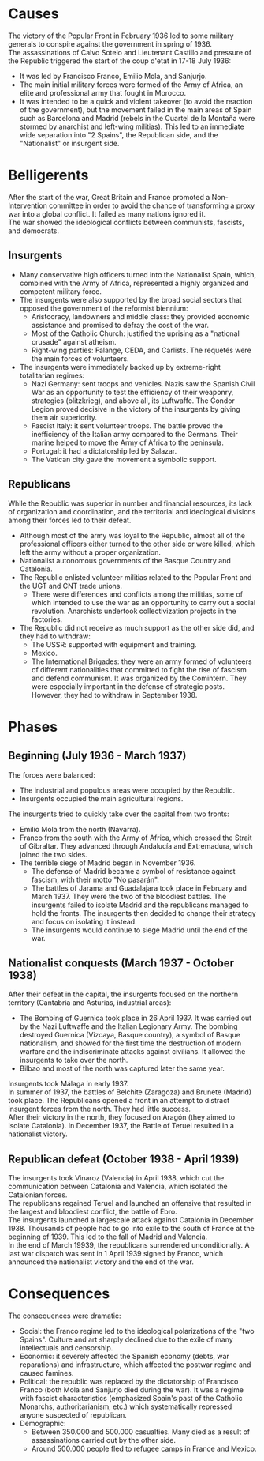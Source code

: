 # Causes
The victory of the Popular Front in February 1936 led to some military generals to conspire against the government in spring of 1936.  
The assassinations of Calvo Sotelo and Lieutenant Castillo and pressure of the Republic triggered the start of the coup d'etat in 17-18 July 1936:
- It was led by Francisco Franco, Emilio Mola, and Sanjurjo.  
- The main initial military forces were formed of the Army of Africa, an elite and professional army that fought in Morocco.
- It was intended to be a quick and violent takeover (to avoid the reaction of the government), but the movement failed in the main areas of Spain such as Barcelona and Madrid (rebels in the Cuartel de la Montaña were stormed by anarchist and left-wing militias). This led to an immediate wide separation into "2 Spains", the Republican side, and the "Nationalist" or insurgent side.

# Belligerents
After the start of the war, Great Britain and France promoted a Non-Intervention committee in order to avoid the chance of transforming a proxy war into a global conflict. It failed as many nations ignored it.   
The war showed the ideological conflicts between communists, fascists, and democrats.

## Insurgents
- Many conservative high officers turned into the Nationalist Spain, which, combined with the Army of Africa, represented a highly organized and competent military force.
- The insurgents were also supported by the broad social sectors that opposed the government of the reformist biennium:
    - Aristocracy, landowners and middle class: they provided economic assistance and promised to defray the cost of the war.
    - Most of the Catholic Church: justified the uprising as a "national crusade" against atheism.
    - Right-wing parties: Falange, CEDA, and Carlists. The requetés were the main forces of volunteers.
- The insurgents were immediately backed up by extreme-right totalitarian regimes:
    - Nazi Germany: sent troops and vehicles. Nazis saw the Spanish Civil War as an opportunity to test the efficiency of their weaponry, strategies (blitzkrieg), and above all, its Luftwaffe. The Condor Legion proved decisive in the victory of the insurgents by giving them air superiority.
    - Fascist Italy: it sent volunteer troops. The battle proved the inefficiency of the Italian army compared to the Germans. Their marine helped to move the Army of Africa to the peninsula.
    - Portugal: it had a dictatorship led by Salazar.
    - The Vatican city gave the movement a symbolic support.

## Republicans
While the Republic was superior in number and financial resources, its lack of organization and coordination, and the territorial and ideological divisions among their forces led to their defeat.
- Although most of the army was loyal to the Republic, almost all of the professional officers either turned to the other side or were killed, which left the army without a proper organization.
- Nationalist autonomous governments of the Basque Country and Catalonia.
- The Republic enlisted volunteer militias related to the Popular Front and the UGT and CNT trade unions.
    - There were differences and conflicts among the militias, some of which intended to use the war as an opportunity to carry out a social revolution. Anarchists undertook collectivization projects in the factories.
- The Republic did not receive as much support as the other side did, and they had to withdraw:
    - The USSR: supported with equipment and training.
    - Mexico.
    - The International Brigades: they were an army formed of volunteers of different nationalities that committed to fight the rise of fascism and defend communism. It was organized by the Comintern. They were especially important in the defense of strategic posts. However, they had to withdraw in September 1938.

# Phases

## Beginning (July 1936 - March 1937)
The forces were balanced:
- The industrial and populous areas were occupied by the Republic.
- Insurgents occupied the main agricultural regions.

The insurgents tried to quickly take over the capital from two fronts:
- Emilio Mola from the north (Navarra).
- Franco from the south with the Army of Africa, which crossed the Strait of Gibraltar. They advanced through Andalucía and Extremadura, which joined the two sides.
- The terrible siege of Madrid began in November 1936.
    - The defense of Madrid became a symbol of resistance against fascism, with their motto "No pasarán".
    - The battles of Jarama and Guadalajara took place in February and March 1937. They were the two of the bloodiest battles. The insurgents failed to isolate Madrid and the republicans managed to hold the fronts. The insurgents then decided to change their strategy and focus on isolating it instead.
    - The insurgents would continue to siege Madrid until the end of the war.

## Nationalist conquests (March 1937 - October 1938)
After their defeat in the capital, the insurgents focused on the northern territory (Cantabria and Asturias, industrial areas):
- The Bombing of Guernica took place in 26 April 1937. It was carried out by the Nazi Luftwaffe and the Italian Legionary Army. The bombing destroyed Guernica (Vizcaya, Basque country), a symbol of Basque nationalism, and showed for the first time the destruction of modern warfare and the indiscriminate attacks against civilians. It allowed the insurgents to take over the north.
- Bilbao and most of the north was captured later the same year.

Insurgents took Málaga in early 1937.  
In summer of 1937, the battles of Belchite (Zaragoza) and Brunete (Madrid) took place. The Republicans opened a front in an attempt to distract insurgent forces from the north. They had little success.  
After their victory in the north, they focused on Aragón (they aimed to isolate Catalonia). In December 1937, the Battle of Teruel resulted in a nationalist victory.

## Republican defeat (October 1938 - April 1939)
The insurgents took Vinaroz (Valencia) in April 1938, which cut the communication between Catalonia and Valencia, which isolated the Catalonian forces.  
The republicans regained Teruel and launched an offensive that resulted in the largest and bloodiest conflict, the battle of Ebro.  
The insurgents launched a largescale attack against Catalonia in December 1938. Thousands of people had to go into exile to the south of France at the beginning of 1939. This led to the fall of Madrid and Valencia.    
In the end of March 19939, the republicans surrendered unconditionally. A last war dispatch was sent in 1 April 1939 signed by Franco, which announced the nationalist victory and the end of the war.

# Consequences
The consequences were dramatic:
- Social: the Franco regime led to the ideological polarizations of the "two Spains". Culture and art sharply declined due to the exile of many intellectuals and censorship.
- Economic: it severely affected the Spanish economy (debts, war reparations) and infrastructure, which affected the postwar regime and caused famines.
- Political: the republic was replaced by the dictatorship of Francisco Franco (both Mola and Sanjurjo died during the war). It was a regime with fascist characteristics (emphasized Spain's past of the Catholic Monarchs, authoritarianism, etc.) which systematically repressed anyone suspected of republican.
- Demographic:
    - Between 350.000 and 500.000 casualties. Many died as a result of assassinations carried out by the other side. 
    - Around 500.000 people fled to refugee camps in France and Mexico.